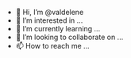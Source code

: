 - 👋 Hi, I’m @valdelene
- 👀 I’m interested in ...
- 🌱 I’m currently learning ...
- 💞️ I’m looking to collaborate on ...
- 📫 How to reach me ...

<!---
valdelene/valdelene is a ✨ special ✨ repository because its `README.md` (this file) appears on your GitHub profile.
You can click the Preview link to take a look at your changes.
--->
